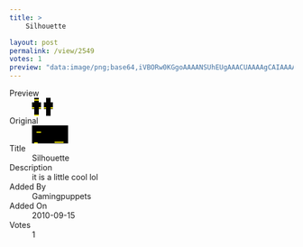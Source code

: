 ```yaml
---
title: >
    Silhouette

layout: post
permalink: /view/2549
votes: 1
preview: "data:image/png;base64,iVBORw0KGgoAAAANSUhEUgAAACUAAAAgCAIAAAAaMSbnAAAABnRSTlMA/wD/AP5AXyvrAAAAbUlEQVRIiWP8//8fAwwwMjIxYAPIavAAYrRjV0E7QG/7WJA5/z/R3L4B9R8jH3ZF//9Tzb7hnl4YSdWAlhdx5TlcYLiH56h9o/YNZvtYkOsEnOUn7nqDVO3DvTxjHG2/jNo3at+ofTQCw709DwBNUiYO7EcJWAAAAABJRU5ErkJggg=="
---
```

<dl class="side-by-side">
<dt>Preview</dt>
<dd>
    <img class="preview" src="data:image/png;base64,iVBORw0KGgoAAAANSUhEUgAAACUAAAAgCAIAAAAaMSbnAAAABnRSTlMA/wD/AP5AXyvrAAAAbUlEQVRIiWP8//8fAwwwMjIxYAPIavAAYrRjV0E7QG/7WJA5/z/R3L4B9R8jH3ZF//9Tzb7hnl4YSdWAlhdx5TlcYLiH56h9o/YNZvtYkOsEnOUn7nqDVO3DvTxjHG2/jNo3at+ofTQCw709DwBNUiYO7EcJWAAAAABJRU5ErkJggg==">
</dd>
<dt>Original</dt>
<dd>
    <img class="preview" src="data:image/png;base64,iVBORw0KGgoAAAANSUhEUgAAAEAAAAAgCAYAAACinX6EAAAABGdBTUEAALGPC/xhBQAAAAlwSFlzAAAOwwAADsMBx2+oZAAAABh0RVh0U29mdHdhcmUAUGFpbnQuTkVUIHYzLjM2qefiJQAAAJpJREFUaEPtmLENgDAMBB0GYP85WSBQ0CE4lCbK/yNR4YD/fJFQWlX167a9Ntvkd/AAiAHmBLIFzAWoGBADzAnYb4FGv8L9+Fak7WsrFAPIgLXny93bGxAALIl2RQzQni+niwHMSLsiBmjPl9PFAGakXREDtOfL6WIAM9KuwBOh2fHpRIr6oxOrB4C3D9KLqJHR5/YARsH9XXcCBJMQNSi/kJsAAAAASUVORK5CYII=">
</dd>
<dt>Title</dt>
<dd>Silhouette</dd>
<dt>Description</dt>
<dd>it is a little cool lol</dd>
<dt>Added By</dt>
<dd>Gamingpuppets</dd>
<dt>Added On</dt>
<dd>2010-09-15</dd>
<dt>Votes</dt>
<dd>1</dd>
</dl>
